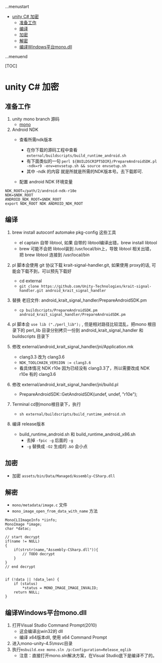 ...menustart

- [unity C# 加密](#59079838bd54368031bb73b3999b5964)
    - [准备工作](#88210852e6553d4dd59f3c922ba608d0)
    - [编译](#984612f0e7ba26ecc8da6bd7c8759d28)
    - [加密](#56563edf23b9d717dc63981b8836fc60)
    - [解密](#1872008289c5e25292fe34cb024b7d9e)
    - [编译Windows平台mono.dll](#a54996b33b6ee1054017744535d1612e)

...menuend


[TOC]

<h2 id="59079838bd54368031bb73b3999b5964"></h2>


# unity C# 加密

<h2 id="88210852e6553d4dd59f3c922ba608d0"></h2>


## 准备工作

 1. unity mono branch 源码
    - [mono](https://github.com/Unity-Technologies/mono/)
 2. Android NDK 
    - 查看所需ndk版本
        - 在你下载的源码工程中查看`external/buildscripts/build_runtime_android.sh`
        - 有下面类似的一句 `perl ${BUILDSCRIPTSDIR}/PrepareAndroidSDK.pl -ndk=r9 -env=envsetup.sh && source envsetup.sh` 
        - 其中 -ndk 的内容 就是所就是所需的NDK版本号。去下载即可. 

    - 配置 android NDK 环境变量
    
```
NDK_ROOT=/path/2/android-ndk-r10e
NDK=$NDK_ROOT 
ANDROID_NDK_ROOT=$NDK_ROOT 
export NDK_ROOT NDK ANDROID_NDK_ROOT 
```

<h2 id="984612f0e7ba26ecc8da6bd7c8759d28"></h2>


## 编译


1. brew install autoconf automake pkg-config 这些工具
    - el captain 自带 libtool, 如果 自带的 libtool编译出错，brew install libtool 
    - brew 可能不会把 libtool装到 /usr/local/bin上，导致 libtool 相关出错，把 brew libtool 连接到 /usr/local/bin

2. pl 脚本会使用 git 协议下载 krait-signal-handler.git, 如果使用 proxy的话, 可能会下载不到，可以预先下载好
    - cd external
    - `git clone https://github.com/Unity-Technologies/krait-signal-handler.git android_krait_signal_handler`
3. 替换 老旧文件:  android_krait_signal_handler/PrepareAndroidSDK.pm
    - `cp buildscripts/PrepareAndroidSDK.pm android_krait_signal_handler/PrepareAndroidSDK.pm` 

4. pl 脚本会 `use lib ("./perl_lib");` , 但是相对路径比较混乱，把mono 根目录下的 perl_lib 目录分别拷贝一份到  android_krait_signal_handler 和 buildscripts 目录下
5. 修改 external/android_krait_signal_handler/jni/Application.mk
    - clang3.3 改为 clang3.6 
    - `NDK_TOOLCHAIN_VERSION := clang3.6`
    - 看具体情况 NDK r10e 因为已经没有 clang3.3了，所以需要改成 NDK r10e 有的 clang3.6

6. 修改 external/android_krait_signal_handler/jni/build.pl
    - PrepareAndroidSDK::GetAndroidSDK(undef, undef, "r10e"); 

7. Terminal cd到mono根目录下，执行
    - `sh external/buildscripts/build_runtime_android.sh` 
8. 编译 release版本
    - build_runtime_android.sh 和 build_runtime_android_x86.sh
        - 去掉 `-fpic -g` 后面的 `-g`
        - `-g` 替换成 `-O2` 生成的 .so 会小点


<h2 id="56563edf23b9d717dc63981b8836fc60"></h2>


## 加密

 - 加密 `assets/bin/Data/Managed/Assembly-CSharp.dll`

<h2 id="1872008289c5e25292fe34cb024b7d9e"></h2>


## 解密

 - `mono/metadata/image.c`  文件
 - `mono_image_open_from_data_with_name` 方法

```
MonoCLIImageInfo *iinfo;
MonoImage *image;
char *datac;

// start decrypt
if(name != NULL)
{
    if(strstr(name,"Assembly-CSharp.dll")){
        // TODO decrypt
    }
}
// end decrypt


if (!data || !data_len) {
    if (status)
        *status = MONO_IMAGE_IMAGE_INVALID;
    return NULL;
}
```
   

<h2 id="a54996b33b6ee1054017744535d1612e"></h2>


## 编译Windows平台mono.dll

 1. 打开Visual Studio Command Prompt(2010)
    - 这会编译出win32的 dll
    - 编译 x64版本dll, 使用 x64 Command Prompt 
 2. 进入mono-unity-4.5\msvc目录
 3. 执行`msbuild.exe mono.sln /p:Configuration=Release_eglib`
    - 注意：直接打开mono.sln解决方案，在Visual Studio底下是编译不了的。

